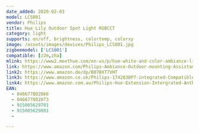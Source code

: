 ```yaml
---
date_added: 2020-02-03
model: LCS001
vendor: Philips
title: Hue Lily Outdoor Spot Light RGBCCT
category: light
supports: on/off, brightness, colortemp, colorxy
image: /assets/images/devices/Philips_LCS001.jpg
zigbeemodel: ['LCS001']
compatible: [z2m,zha]
mlink: https://www2.meethue.com/en-us/p/hue-white-and-color-ambiance-lily-outdoor-spot-light/1741730V7
link: https://www.amazon.com/Philips-Ambiance-Outdoor-mounting-Assistant/dp/B07DBGW73T
link2: https://www.amazon.de/dp/B07BXT7VHT
link3: https://www.amazon.co.uk/Philips-1742830P7-integrated-Compatible-included/dp/B07CDYNMW1
link4: https://www.amazon.com.au/Philips-Hue-Extension-Intergrated-Anthracite/dp/B07K1W7RLY/
EAN:
  - 046677802066
  - 046677802073
  - 915005629701
  - 915005629801
  - 

---
```

